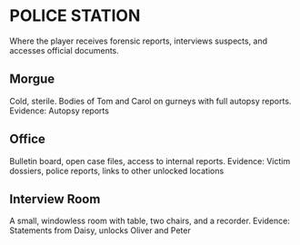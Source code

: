 # POLICE STATION
Where the player receives forensic reports, interviews suspects, and accesses official documents.

## Morgue
Cold, sterile. Bodies of Tom and Carol on gurneys with full autopsy reports.
Evidence: Autopsy reports

## Office
Bulletin board, open case files, access to internal reports.
Evidence: Victim dossiers, police reports, links to other unlocked locations

## Interview Room
A small, windowless room with table, two chairs, and a recorder.
Evidence: Statements from Daisy, unlocks Oliver and Peter